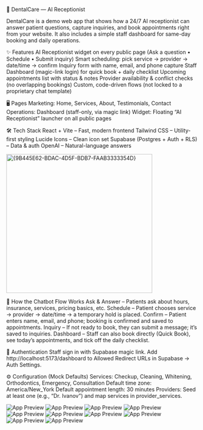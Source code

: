 🦷 DentalCare — AI Receptionist

DentalCare is a demo web app that shows how a 24/7 AI receptionist can answer patient questions, capture inquiries, and book appointments right from your website.
It also includes a simple staff dashboard for same-day booking and daily operations.

✨ Features
AI Receptionist widget on every public page (Ask a question • Schedule • Submit inquiry)
Smart scheduling: pick service → provider → date/time → confirm
Inquiry form with name, email, and phone capture
Staff Dashboard (magic-link login) for quick book + daily checklist
Upcoming appointments list with status & notes
Provider availability & conflict checks (no overlapping bookings)
Custom, code-driven flows (not locked to a proprietary chat template)

🖥 Pages
Marketing: Home, Services, About, Testimonials, Contact
Operations: Dashboard (staff-only, via magic link)
Widget: Floating “AI Receptionist” launcher on all public pages

🛠 Tech Stack
React + Vite – Fast, modern frontend
Tailwind CSS – Utility-first styling
Lucide Icons – Clean icon set
Supabase (Postgres + Auth + RLS) – Data & auth
OpenAI – Natural-language answers

<img width="385" height="367" alt="{9B445E62-BDAC-4D5F-BDB7-FAAB3333354D}" src="https://github.com/user-attachments/assets/7962b986-bd24-4e23-a7ac-48b9a07282f5" />

🧭 How the Chatbot Flow Works
Ask & Answer – Patients ask about hours, insurance, services, pricing basics, etc.
Schedule – Patient chooses service → provider → date/time → a temporary hold is placed.
Confirm – Patient enters name, email, and phone; booking is confirmed and saved to appointments.
Inquiry – If not ready to book, they can submit a message; it’s saved to inquiries.
Dashboard – Staff can also book directly (Quick Book), see today’s appointments, and tick off the daily checklist.

🔑 Authentication
Staff sign in with Supabase magic link.
Add http://localhost:5173/dashboard to Allowed Redirect URLs in Supabase → Auth Settings.

⚙️ Configuration (Mock Defaults)
Services: Checkup, Cleaning, Whitening, Orthodontics, Emergency, Consultation
Default time zone: America/New_York
Default appointment length: 30 minutes
Providers: Seed at least one (e.g., “Dr. Ivanov”) and map services in provider_services.

![App Preview](https://github.com/user-attachments/assets/10b66574-929b-48ed-adae-604e4d9febe4)
![App Preview](https://github.com/user-attachments/assets/c92bf358-9b57-43c3-87f6-1be2671bcec5)
![App Preview](https://github.com/user-attachments/assets/dc87880d-1a3a-41f4-a8d9-48765a07c815)
![App Preview](https://github.com/user-attachments/assets/735f5e7b-b48d-46b6-a3ae-15c93dbab005)
![App Preview](https://github.com/user-attachments/assets/5dada84d-e8a3-4aee-b945-5916d6fd7f14)
![App Preview](https://github.com/user-attachments/assets/e479132c-19ed-47d2-a1ca-de6c42c3e471)
![App Preview](https://github.com/user-attachments/assets/cbf63ddb-a61a-48bd-84dc-7c665e9d6af3)
![App Preview](https://github.com/user-attachments/assets/bd988f29-3b66-4c30-89ae-34894c429242)
![App Preview](https://github.com/user-attachments/assets/95b00589-4092-4a17-b6f6-b0abfc47ca94)
![App Preview](https://github.com/user-attachments/assets/f53ee675-d7c9-44ad-abe9-acdb5506dbf5)


